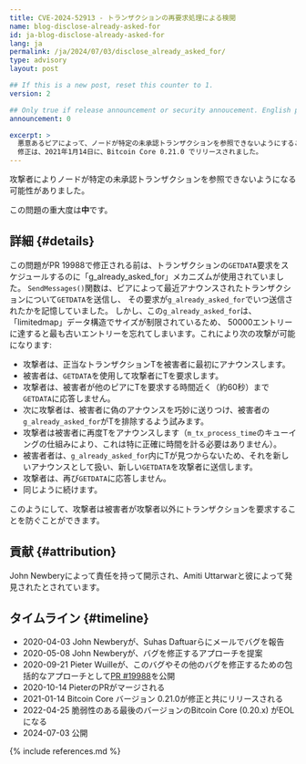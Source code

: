 ```yaml
---
title: CVE-2024-52913 - トランザクションの再要求処理による検閲
name: blog-disclose-already-asked-for
id: ja-blog-disclose-already-asked-for
lang: ja
permalink: /ja/2024/07/03/disclose_already_asked_for/
type: advisory
layout: post

## If this is a new post, reset this counter to 1.
version: 2

## Only true if release announcement or security annoucement. English posts only
announcement: 0

excerpt: >
  悪意あるピアによって、ノードが特定の未承認トランザクションを参照できないようにすることができました。
  修正は、2021年1月14日に、Bitcoin Core 0.21.0 でリリースされました。
---
```


攻撃者によりノードが特定の未承認トランザクションを参照できないようになる可能性がありました。

この問題の重大度は**中**です。

## 詳細 {#details}

この問題がPR 19988で修正される前は、トランザクションの`GETDATA`要求をスケジュールするのに「g_already_asked_for」メカニズムが使用されていました。
`SendMessages()`関数は、ピアによって最近アナウンスされたトランザクションについて`GETDATA`を送信し、
その要求が`g_already_asked_for`でいつ送信されたかを記憶していました。
しかし、この`g_already_asked_for`は、「limitedmap」データ構造でサイズが制限されているため、
50000エントリーに達すると最も古いエントリーを忘れてしまいます。これにより次の攻撃が可能になります:

* 攻撃者は、正当なトランザクションTを被害者に最初にアナウンスします。
* 被害者は、`GETDATA`を使用して攻撃者にTを要求します。
* 攻撃者は、被害者が他のピアにTを要求する時間近く（約60秒）まで`GETDATA`に応答しません。
* 次に攻撃者は、被害者に偽のアナウンスを巧妙に送りつけ、被害者の`g_already_asked_for`がTを排除するよう試みます。
* 攻撃者は被害者に再度Tをアナウンスします（`m_tx_process_time`のキューイングの仕組みにより、これは特に正確に時間を計る必要はありません）。
* 被害者者は、`g_already_asked_for`内にTが見つからないため、それを新しいアナウンスとして扱い、新しい`GETDATA`を攻撃者に送信します。
* 攻撃者は、再び`GETDATA`に応答しません。
* 同じように続けます。

このようにして、攻撃者は被害者が攻撃者以外にトランザクションを要求することを防ぐことができます。

## 貢献 {#attribution}

John Newberyによって責任を持って開示され、Amiti Uttarwarと彼によって発見されたとされています。

## タイムライン {#timeline}

- 2020-04-03 John Newberyが、Suhas Daftuarらにメールでバグを報告
- 2020-05-08 John Newberyが、バグを修正するアプローチを提案
- 2020-09-21 Pieter Wuilleが、このバグやその他のバグを修正するための包括的なアプローチとして[PR #19988](https://github.com/bitcoin/bitcoin/pull/19988)を公開
- 2020-10-14 PieterのPRがマージされる
- 2021-01-14 Bitcoin Core バージョン 0.21.0が修正と共にリリースされる
- 2022-04-25 脆弱性のある最後のバージョンのBitcoin Core (0.20.x) がEOLになる
- 2024-07-03 公開

{% include references.md %}
